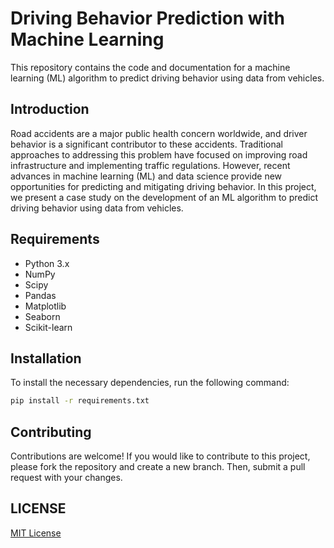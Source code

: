 # Driving Behavior Prediction with Machine Learning

This repository contains the code and documentation for a machine learning (ML) algorithm to predict driving behavior using  data from vehicles.

## Introduction
Road accidents are a major public health concern worldwide, and driver behavior is a significant contributor to these accidents. Traditional approaches to addressing this problem have focused on improving road infrastructure and implementing traffic regulations. However, recent advances in machine learning (ML) and data science provide new opportunities for predicting and mitigating driving behavior. In this project, we present a case study on the development of an ML algorithm to predict driving behavior using data from vehicles.

## Requirements
- Python 3.x
- NumPy
- Scipy
- Pandas
- Matplotlib
- Seaborn
- Scikit-learn

## Installation
To install the necessary dependencies, run the following command:
```bash 
pip install -r requirements.txt
```

## Contributing
Contributions are welcome! If you would like to contribute to this project, please fork the repository and create a new branch. Then, submit a pull request with your changes.

## LICENSE
[MIT License](LICENSE)
